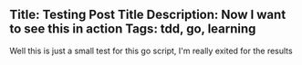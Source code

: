 Title: Testing Post Title
Description: Now I want to see this in action
Tags: tdd, go, learning
---
Well this is just a small test for this go script,
I'm really exited for the results

